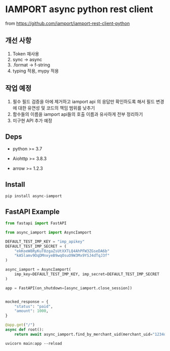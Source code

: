 # IAMPORT async python rest client

from https://github.com/iamport/iamport-rest-client-python

## 개선 사항
1. Token 재사용
2. sync -> async
3. .format -> f-string
4. typing 적용, mypy 적용


## 작업 예정
1. 필수 필드 검증을 아에 제거하고 iamport api 의 응답만 확인하도록 해서 필드 변경에 대한 유연성 및 코드의 책임 범위를 낮추기
2. 함수들의 이름을 iamport api들의 호출 이름과 유사하게 전부 정리하기
3. 미구현 API 추가 예정

## Deps

- python >= 3.7

- Aiohttp >= 3.8.3
- arrow >= 1.2.3


## Install

```commandline
pip install async-iamport
```

## FastAPI Example

```python
from fastapi import FastAPI

from async_iamport import AsyncIamport

DEFAULT_TEST_IMP_KEY = "imp_apikey"
DEFAULT_TEST_IMP_SECRET = (
    "ekKoeW8RyKuT0zgaZsUtXXTLQ4AhPFW3ZGseDA6b"
    "kA5lamv9OqDMnxyeB9wqOsuO9W3Mx9YSJ4dTqJ3f"
)

async_iamport = AsyncIamport(
    imp_key=DEFAULT_TEST_IMP_KEY, imp_secret=DEFAULT_TEST_IMP_SECRET
)

app = FastAPI(on_shutdown=[async_iamport.close_session])


mocked_response = {
    "status": "paid",
    "amount": 1000,
}

@app.get("/")
async def root():
    return await async_iamport.find_by_merchant_uid(merchant_uid="1234qwer")
```
```commandline
uvicorn main:app --reload
``` 
